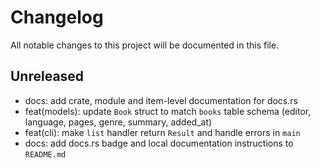 # Changelog

All notable changes to this project will be documented in this file.

## Unreleased

- docs: add crate, module and item-level documentation for docs.rs
- feat(models): update `Book` struct to match `books` table schema (editor, language, pages, genre, summary, added_at)
- feat(cli): make `list` handler return `Result` and handle errors in `main`
- docs: add docs.rs badge and local documentation instructions to `README.md`


